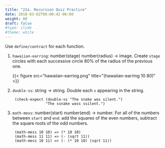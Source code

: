 ```yaml
---
title: "22a. Recursion Quiz Practice"
date: 2018-03-02T08:00:42-06:00
weight: 80
draft: false
#type: slide
#theme: white
---
```


Use `define/contract` for each function.

1. `hawaiian-earring`: number(stage) number(radius) -> image. Create `stage` circles with each successive circle 80% of the radius of the previous one. 

    {{< figure src="hawaiian-earring.png" title="(hawaiian-earring 10 80)" >}}


2. `double-ss`: string -> string. Double each `s` appearing in the string.

        (check-expect (double-ss "The snake was silent.") 
                      "The ssnake wass ssilent.")

3. `math-mess`: number(start) number(end) -> number. For all of the numbers between `start` and `end`: add the squares of the even numbers, subtract the square roots of the odd numbers.

        (math-mess 10 10) => (* 10 10)
        (math-mess 11 11) => (- (sqrt 11))
        (math-mess 10 11) => (- (* 10 10) (sqrt 11))


